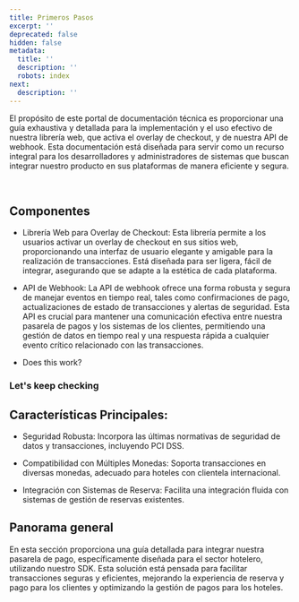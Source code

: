 ```yaml
---
title: Primeros Pasos
excerpt: ''
deprecated: false
hidden: false
metadata:
  title: ''
  description: ''
  robots: index
next:
  description: ''
---
```

El propósito de este portal de documentación técnica es proporcionar una guía exhaustiva y detallada para la implementación y el uso efectivo de nuestra librería web, que activa el overlay de checkout, y de nuestra API de webhook. Esta documentación está diseñada para servir como un recurso integral para los desarrolladores y administradores de sistemas que buscan integrar nuestro producto en sus plataformas de manera eficiente y segura.

<br />

## Componentes

* Librería Web para Overlay de Checkout: Esta librería permite a los usuarios activar un overlay de checkout en sus sitios web, proporcionando una interfaz de usuario elegante y amigable para la realización de transacciones. Está diseñada para ser ligera, fácil de integrar, asegurando que se adapte a la estética de cada plataforma.

* API de Webhook: La API de webhook ofrece una forma robusta y segura de manejar eventos en tiempo real, tales como confirmaciones de pago, actualizaciones de estado de transacciones y alertas de seguridad. Esta API es crucial para mantener una comunicación efectiva entre nuestra pasarela de pagos y los sistemas de los clientes, permitiendo una gestión de datos en tiempo real y una respuesta rápida a cualquier evento crítico relacionado con las transacciones.

* Does this work?

### Let's keep checking

## Características Principales:

* Seguridad Robusta: Incorpora las últimas normativas de seguridad de datos y transacciones, incluyendo PCI DSS.

* Compatibilidad con Múltiples Monedas: Soporta transacciones en diversas monedas, adecuado para hoteles con clientela internacional.

* Integración con Sistemas de Reserva: Facilita una integración fluida con sistemas de gestión de reservas existentes.

## Panorama general

En esta sección proporciona una guía detallada para integrar nuestra pasarela de pago, específicamente diseñada para el sector hotelero, utilizando nuestro SDK. Esta solución está pensada para facilitar transacciones seguras y eficientes, mejorando la experiencia de reserva y pago para los clientes y optimizando la gestión de pagos para los hoteles.